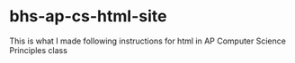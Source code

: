 # bhs-ap-cs-html-site
This is what I made following instructions for html in AP Computer Science Principles class
